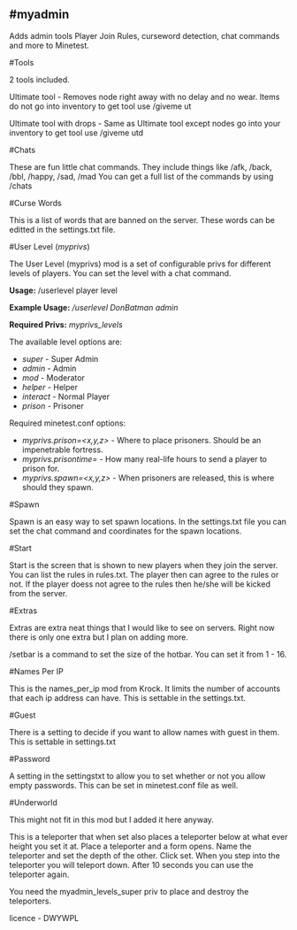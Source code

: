 #myadmin
-------

Adds admin tools Player Join Rules, curseword detection, chat commands and more to Minetest.


#Tools

2 tools included.

Ultimate tool - Removes node right away with no delay and no wear. Items do not go into inventory
				to get tool use /giveme ut

Ultimate tool with drops - Same as Ultimate tool except nodes go into your inventory
				to get tool use /giveme utd


#Chats

These are fun little chat commands. They include things like /afk, /back, /bbl, /happy, /sad, /mad
You can get a full list of the commands by using /chats

#Curse Words

This is a list of words that are banned on the server. These words can be editted in the settings.txt file.


#User Level (*myprivs*)

The User Level (myprivs) mod is a set of configurable privs for different levels of players. You can set the level with a chat command.

**Usage:** /userlevel player level

**Example Usage:** */userlevel DonBatman admin*

**Required Privs:** *myprivs_levels*

The available level options are:
- *super* - Super Admin
- *admin* - Admin
- *mod* - Moderator
- *helper* - Helper
- *interact* - Normal Player
- *prison* - Prisoner

Required minetest.conf options:
- *myprivs.prison=<x,y,z>* - Where to place prisoners. Should be an impenetrable fortress.
- *myprivs.prisontime=<hours>* - How many real-life hours to send a player to prison for.
- *myprivs.spawn=<x,y,z>* - When prisoners are released, this is where should they spawn.


#Spawn

Spawn is an easy way to set spawn locations. In the settings.txt file you can set the chat command and coordinates for the spawn locations.


#Start

Start is the screen that is shown to new players when they join the server. You can list the rules in rules.txt. The player then can  agree to the rules or not.
If the player doess not agree to the rules then he/she will be kicked from the server.


#Extras

Extras are extra neat things that  I would like to see on servers. Right now there is only one extra but I plan on adding more.

/setbar is a command to set the size of the hotbar. You can set it from 1 - 16.



#Names Per IP

This is the names_per_ip mod from Krock. It limits the number of accounts that each ip address can have.
This is settable in the settings.txt.


#Guest

There is a setting to decide if you want to allow names with guest in them.
This is settable in settings.txt


#Password

A setting in the settingstxt to allow you to set whether or not you allow empty passwords.
This can be set in minetest.conf file as well.


#Underworld

This might not fit in this mod but I added it here anyway.

This is a teleporter that when set also places a teleporter below at what ever height you set it at.
Place a teleporter and a form opens. Name the teleporter and set the depth of the other. Click set.
When you step into the teleporter you will teleport down. After 10 seconds you can use the teleporter again.

You need the myadmin_levels_super priv to place and destroy the teleporters.













licence - DWYWPL
